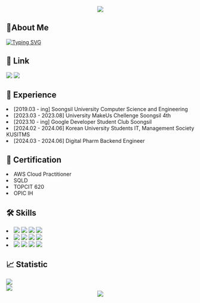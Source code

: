 <div align="center">
    <img src="https://capsule-render.vercel.app/api?type=waving&color=gradient&height=250&section=header&text=Geonwoo%20Pack&fontSize=70">
</div>
<h2> 🙋About Me</h2>

[![Typing SVG](https://readme-typing-svg.demolab.com?font=&weight=500&size=23&pause=1000&color=FFFFFF&random=false&width=435&lines=%EC%95%88%EB%85%95%ED%95%98%EC%84%B8%EC%9A%94%2C+%EB%B0%B1%EC%97%94%EB%93%9C+%EA%B0%9C%EB%B0%9C%EC%9E%90+%EB%B0%B1%EA%B1%B4%EC%9A%B0%EC%9E%85%EB%8B%88%EB%8B%A4+%F0%9F%91%8B)](https://git.io/typing-svg)
<h2> 🔗 Link </h2>
<div>
    <a href="https://packdev937.oopy.io/" target="_blank"><img src="https://img.shields.io/badge/TechBlog-000000?style=flat-square&logo=Notion&logoColor=white"/></a>
    <img src="https://img.shields.io/badge/Contact-EA4335?style=flat-square&logo=Gmail&logoColor=white"/>
</div>
<div align="left">
    <h2>🌱 Experience</h2>
    <li> [2019.03 - ing] Soongsil University Computer Science and Engineering</li>
    <li> [2023.03 - 2023.08] University MakeUs Chellenge Soongsil 4th </li>
    <li> [2023.10 - ing] Google Developer Student Club Soongsil </li>
    <li> [2024.02 - 2024.06] Korean University Students IT, Management Society KUSITMS </li>
    <li> [2024.03 - 2024.06] Digital Pharm Backend Engineer </li>
</div>
<h2>🚀 Certification</h2>
<div align="left">
    <li> AWS Cloud Practitioner </li> 
    <li> SQLD </li>
    <li> TOPCIT 620 </li>
    <li> OPIC IH </li>
</div>
<h2>🛠 Skills</h2>
<li>
<img src="https://img.shields.io/badge/AmazonEC2-FF9900?style=flat-square&logo=AmazonEC2&logoColor=white"/></a>
<img src="https://img.shields.io/badge/AmazonRDS-527FFF?style=flat-square&logo=AmazonRDS&logoColor=white"/></a>
<img src="https://img.shields.io/badge/AmazonS3-569A31?style=flat-square&logo=AmazonS3&logoColor=white"/></a>
<img src="https://img.shields.io/badge/AmazonRoute53-8C4FFF?style=flat-square&logo=AmazonRoute53&logoColor=white"/></a>
</li>
<li>
    <img src="https://img.shields.io/badge/Java-FC4C02?style=flat-square&logo=Jakarta&logoColor=white"/></a>
    <img src="https://img.shields.io/badge/SpringBoot-6DB33F?style=flat-square&logo=SpringBoot&logoColor=white"/></a>
    <img src="https://img.shields.io/badge/SpringBatch-6DB33F?style=flat-square&logo=SpringBoot&logoColor=white"/></a>
    <img src="https://img.shields.io/badge/SpringSecurity-6DB33F?style=flat-square&logo=SpringSecurity&logoColor=white"/></a>
</li>
<li> 
<img src="https://img.shields.io/badge/Github-181717?style=flat-square&logo=Github&logoColor=white"/></a>
<img src="https://img.shields.io/badge/Swagger-85EA2D?style=flat-square&logo=Swagger&logoColor=white"/></a>
<img src="https://img.shields.io/badge/Notion-000000?style=flat-square&logo=Notion&logoColor=white"/></a>
<img src="https://img.shields.io/badge/Jira-0052CC?style=flat-square&logo=Jira&logoColor=white"/></a>
</li>

<h2> 📈 Statistic </h2>
      <a href="https://solved.ac/packdev937"><img src="http://mazassumnida.wtf/api/generate_badge?boj=packdev937"></a><br>
    <img src="https://github-readme-stats.vercel.app/api?username=packdev937&show_icons=true&theme=gruvbox"> 
    <a href="https://hits.seeyoufarm.com/api/count/incr/badge.svg?url=https%3A%2F%2Fgithub.com%2Fpackdev937&count_bg=%2379C83D&title_bg=%23555555&icon=&icon_color=%23E7E7E7&title=hits&edge_flat=false">
<div align="center">
 <img src="https://hits.seeyoufarm.com/api/count/incr/badge.svg?url=https%3A%2F%2Fgithub.com%2Fpackdev937&count_bg=%2379C83D&title_bg=%23555555&icon=&icon_color=%23E7E7E7&title=hits&edge_flat=false">
    </a>
</div>
